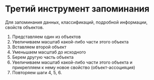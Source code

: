 # Третий инструмент запоминания
Для запоминания данных, классификаций, подробной информации, свойств объектов.

1. Представляем один из объектов
2. Увеличиваем масштаб какой-либо части этого объекта
3. Вставляем второй объект
4. Уменьшаем масштаб до исходного
6. Берем другую часть объекта
7. Увеличиваем масштаб какой-либо части этого объекта и прикрепляем к нему новое свойство (объект-ассоцияция)
8. Повторяем шаги 4, 5, 6.